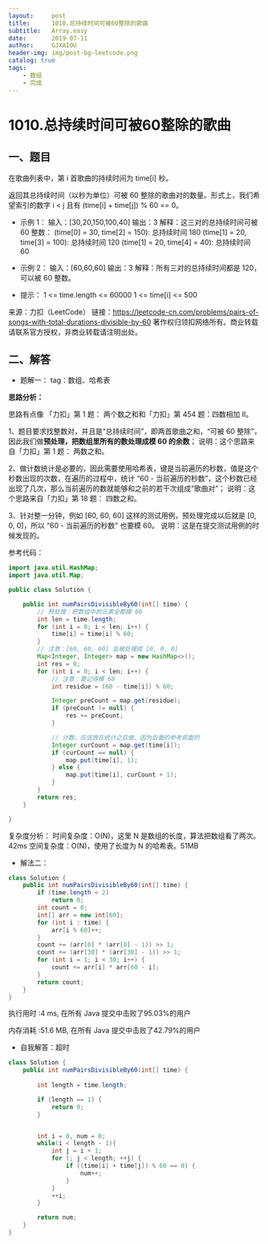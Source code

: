 ```yaml
---
layout:     post
title:      1010.总持续时间可被60整除的歌曲
subtitle:   Array.easy
date:       2019-07-11
author:     GJXAIOU
header-img: img/post-bg-leetcode.png
catalog: true
tags:
    - 数组
	- 完成 
---
```

# 1010.总持续时间可被60整除的歌曲

## 一、题目
在歌曲列表中，第 i 首歌曲的持续时间为 time[i] 秒。

返回其总持续时间（以秒为单位）可被 60 整除的歌曲对的数量。形式上，我们希望索引的数字  i < j 且有 (time[i] + time[j]) % 60 == 0。

- 示例 1：
输入：[30,20,150,100,40]
输出：3
解释：这三对的总持续时间可被 60 整数：
(time[0] = 30, time[2] = 150): 总持续时间 180
(time[1] = 20, time[3] = 100): 总持续时间 120
(time[1] = 20, time[4] = 40): 总持续时间 60

- 示例 2：
输入：[60,60,60]
输出：3
解释：所有三对的总持续时间都是 120，可以被 60 整数。

- 提示：
1 <= time.length <= 60000
1 <= time[i] <= 500

来源：力扣（LeetCode）
链接：https://leetcode-cn.com/problems/pairs-of-songs-with-total-durations-divisible-by-60
著作权归领扣网络所有。商业转载请联系官方授权，非商业转载请注明出处。


## 二、解答

- 题解一：
  tag：数组、哈希表
  

 **思路分析：**

思路有点像 「力扣」第 1 题： 两个数之和和「力扣」第 454 题：四数相加 II。

1、题目要求找整数对，并且是“总持续时间”，即两首歌曲之和，“可被 60 整除”，因此我们做**预处理，把数组里所有的数处理成模 60 的余数**；
说明：这个思路来自「力扣」第 1 题： 两数之和。

2、做计数统计是必要的，因此需要使用哈希表，键是当前遍历的秒数，值是这个秒数出现的次数，在遍历的过程中，统计 “60 - 当前遍历的秒数”，这个秒数已经出现了几次，那么当前遍历的数就能够和之前的若干次组成“歌曲对”；
说明：这个思路来自「力扣」第 18 题： 四数之和。

3、针对整一分钟，例如 [60, 60, 60] 这样的测试用例，预处理完成以后就是 [0, 0, 0]，所以 “60 - 当前遍历的秒数” 也要模 60。
说明：这是在提交测试用例的时候发现的。

参考代码：

```Java
import java.util.HashMap;
import java.util.Map;

public class Solution {

    public int numPairsDivisibleBy60(int[] time) {
        // 预处理：把数组中的元素全都模 60
        int len = time.length;
        for (int i = 0; i < len; i++) {
            time[i] = time[i] % 60;
        }
        // 注意：[60, 60, 60] 会被处理成 [0, 0, 0]
        Map<Integer, Integer> map = new HashMap<>();
        int res = 0;
        for (int i = 0; i < len; i++) {
            // 注意：要记得模 60
            int residue = (60 - time[i]) % 60;

            Integer preCount = map.get(residue);
            if (preCount != null) {
                res += preCount;
            }

            // 计数，应该放在统计之后做，因为后面的参考前面的
            Integer curCount = map.get(time[i]);
            if (curCount == null) {
                map.put(time[i], 1);
            } else {
                map.put(time[i], curCount + 1);
            }
        }
        return res;
    }

}
```
复杂度分析：
时间复杂度：O(N)，这里 N 是数组的长度，算法把数组看了两次。42ms
空间复杂度：O(N)，使用了长度为 N 的哈希表。51MB

- 解法二：
```java
class Solution {
    public int numPairsDivisibleBy60(int[] time) {
        if (time.length < 2)
            return 0;
        int count = 0;
        int[] arr = new int[60];
        for (int i : time) {
            arr[i % 60]++;
        }
        count += (arr[0] * (arr[0] - 1)) >> 1;
        count += (arr[30] * (arr[30] - 1)) >> 1;
        for (int i = 1; i < 30; i++) {
            count += arr[i] * arr[60 - i];
        }
        return count;
    }
}

```
执行用时 :4 ms, 在所有 Java 提交中击败了95.03%的用户

内存消耗 :51.6 MB, 在所有 Java 提交中击败了42.79%的用户



- 自我解答：超时
```java
class Solution {
    public int numPairsDivisibleBy60(int[] time) {
        
        int length = time.length;

        if (length == 1) {            
            return 0;
        }


        int i = 0, num = 0;
        while(i < length - 1){
            int j = i + 1;
            for (; j < length; ++j) {
                if ((time[i] + time[j]) % 60 == 0) {
                    num++;
                }
            }
            ++i;
        }

        return num;
    }
}
```


